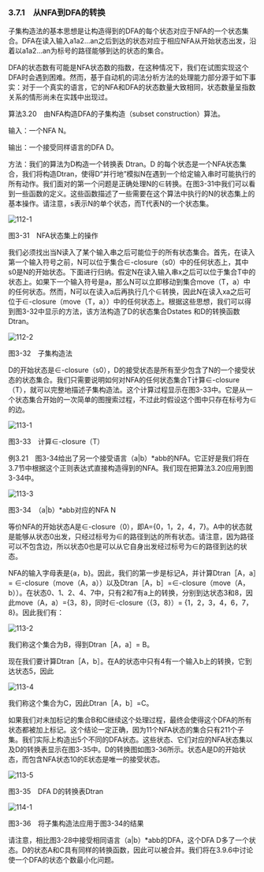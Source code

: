 ### 3.7.1　从NFA到DFA的转换

子集构造法的基本思想是让构造得到的DFA的每个状态对应于NFA的一个状态集合。DFA在读入输入a1a2…an之后到达的状态对应于相应NFA从开始状态出发，沿着以a1a2…an为标号的路径能够到达的状态的集合。

DFA的状态数有可能是NFA状态数的指数，在这种情况下，我们在试图实现这个DFA时会遇到困难。然而，基于自动机的词法分析方法的处理能力部分源于如下事实：对于一个真实的语言，它的NFA和DFA的状态数量大致相同，状态数量呈指数关系的情形尚未在实践中出现过。

算法3.20　由NFA构造DFA的子集构造（subset construction）算法。

输入：一个NFA N。

输出：一个接受同样语言的DFA D。

方法：我们的算法为D构造一个转换表 Dtran。D 的每个状态是一个NFA状态集合，我们将构造Dtran，使得D“并行地”模拟N在遇到一个给定输入串时可能执行的所有动作。我们面对的第一个问题是正确处理N的∈转换。在图3-31中我们可以看到一些函数的定义。这些函数描述了一些需要在这个算法中执行的N的状态集上的基本操作。请注意，s表示N的单个状态，而T代表N的一个状态集。

![112-1](../Images/image04092.jpeg)

图3-31　NFA状态集上的操作

我们必须找出当N读入了某个输入串之后可能位于的所有状态集合。首先，在读入第一个输入符号之前，N可以位于集合∈-closure（s0）中的任何状态上，其中s0是N的开始状态。下面进行归纳。假定N在读入输入串x之后可以位于集合T中的状态上。如果下一个输入符号是a，那么N可以立即移动到集合move（T，a）中的任何状态。然而，N可以在读入a后再执行几个∈转换，因此N在读入xa之后可位于∈-closure（move（T，a））中的任何状态上。根据这些思想，我们可以得到图3-32中显示的方法，该方法构造了D的状态集合Dstates 和D的转换函数Dtran。

![112-2](../Images/image04093.jpeg)

图3-32　子集构造法

D的开始状态是∈-closure（s0），D的接受状态是所有至少包含了N的一个接受状态的状态集合。我们只需要说明如何对NFA的任何状态集合T计算∈-closure（T），就可以完整地描述子集构造法。这个计算过程显示在图3-33中。它是从一个状态集合开始的一次简单的图搜索过程，不过此时假设这个图中只存在标号为∈的边。

![113-1](../Images/image04094.jpeg)

图3-33　计算∈-closure（T）

例3.21　图3-34给出了另一个接受语言（a|b）*abb的NFA。它正好是我们将在3.7节中根据这个正则表达式直接构造得到的NFA。我们现在把算法3.20应用到图3-34中。

![113-3](../Images/image04095.jpeg)

图3-34　（a|b）*abb对应的NFA N

等价NFA的开始状态A是∈-closure（0），即A={0，1，2，4，7}。A中的状态就是能够从状态0出发，只经过标号为∈的路径到达的所有状态。请注意，因为路径可以不包含边，所以状态0也是可以从它自身出发经过标号为∈的路径到达的状态。

NFA的输入字母表是{a，b}。因此，我们的第一步是标记A，并计算Dtran［A，a］= ∈-closure（move（A，a））以及Dtran［A，b］=∈-closure（move（A，b））。在状态0、1、2、4、7中，只有2和7有a上的转换，分别到达状态3和8，因此move（A，a）={3，8}，同时∈-closure（{3，8}）= {1，2，3，4，6，7，8}。因此我们有：

![113-2](../Images/image04096.jpeg)

我们称这个集合为B，得到Dtran［A，a］= B。

现在我们要计算Dtran［A，b］。在A的状态中只有4有一个输入b上的转换，它到达状态5，因此

![113-4](../Images/image04097.jpeg)

我们称这个集合为C，因此Dtran［A，b］=C。

如果我们对未加标记的集合B和C继续这个处理过程，最终会使得这个DFA的所有状态都被加上标记。这个结论一定正确，因为11个NFA状态的集合只有211个子集。我们实际上构造出5个不同的DFA状态。这些状态、它们对应的NFA状态集以及D的转换表显示在图3-35中。D的转换图如图3-36所示。状态A是D的开始状态，而包含NFA状态10的E状态是唯一的接受状态。

![113-5](../Images/image04098.jpeg)

图3-35　DFA D的转换表Dtran

![114-1](../Images/image04099.jpeg)

图3-36　将子集构造法应用于图3-34的结果

请注意，相比图3-28中接受相同语言（a|b）*abb的DFA，这个DFA D多了一个状态。D的状态A和C具有同样的转换函数，因此可以被合并。我们将在3.9.6中讨论使一个DFA的状态个数最小化问题。